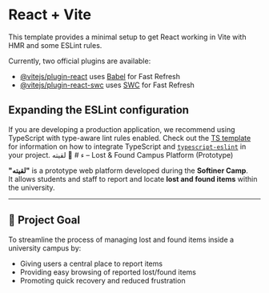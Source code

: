 # React + Vite

This template provides a minimal setup to get React working in Vite with HMR and some ESLint rules.

Currently, two official plugins are available:

- [@vitejs/plugin-react](https://github.com/vitejs/vite-plugin-react/blob/main/packages/plugin-react) uses [Babel](https://babeljs.io/) for Fast Refresh
- [@vitejs/plugin-react-swc](https://github.com/vitejs/vite-plugin-react/blob/main/packages/plugin-react-swc) uses [SWC](https://swc.rs/) for Fast Refresh

## Expanding the ESLint configuration

If you are developing a production application, we recommend using TypeScript with type-aware lint rules enabled. Check out the [TS template](https://github.com/vitejs/vite/tree/main/packages/create-vite/template-react-ts) for information on how to integrate TypeScript and [`typescript-eslint`](https://typescript-eslint.io) in your project.
ء # 🧭 لقيته – Lost & Found Campus Platform (Prototype)

**"لقيته"** is a prototype web platform developed during the **Softiner Camp**.  
It allows students and staff to report and locate **lost and found items** within the university.

---

## 🎯 Project Goal

To streamline the process of managing lost and found items inside a university campus by:

- Giving users a central place to report items
- Providing easy browsing of reported lost/found items
- Promoting quick recovery and reduced frustration
